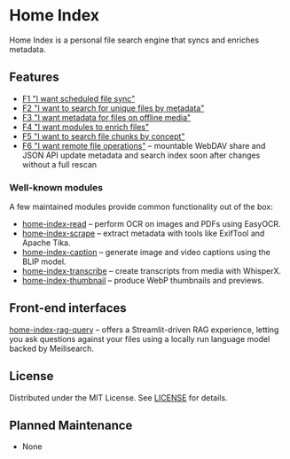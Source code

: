 # Home Index

Home Index is a personal file search engine that syncs and enriches metadata.

## Features

- [F1 "I want scheduled file sync"](features/F1/specification.md)
- [F2 "I want to search for unique files by metadata"](features/F2/specification.md)
- [F3 "I want metadata for files on offline media"](features/F3/specification.md)
- [F4 "I want modules to enrich files"](features/F4/specification.md)
- [F5 "I want to search file chunks by concept"](features/F5/specification.md)
- [F6 "I want remote file operations"](features/F6/specification.md) – mountable WebDAV share
  and JSON API update metadata and search index soon after changes without a
  full rescan

### Well-known modules

A few maintained modules provide common functionality out of the box:

- [home-index-read](https://github.com/nashspence/home-index-read) – perform OCR on images and PDFs using EasyOCR.
- [home-index-scrape](https://github.com/nashspence/home-index-scrape) – extract metadata with tools like ExifTool and Apache Tika.
- [home-index-caption](https://github.com/nashspence/home-index-caption) – generate image and video captions using the BLIP model.
- [home-index-transcribe](https://github.com/nashspence/home-index-transcribe) – create transcripts from media with WhisperX.
- [home-index-thumbnail](https://github.com/nashspence/home-index-thumbnail) – produce WebP thumbnails and previews.

## Front-end interfaces

[home-index-rag-query](https://github.com/nashspence/home-index-rag-query) – offers a Streamlit-driven RAG experience, letting you ask questions against
your files using a locally run language model backed by Meilisearch.

## License

Distributed under the MIT License. See [LICENSE](LICENSE) for details.

## Planned Maintenance
- None
